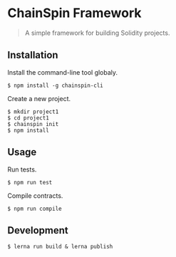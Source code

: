 # ChainSpin Framework

> A simple framework for building Solidity projects.

## Installation

Install the command-line tool globaly.

```
$ npm install -g chainspin-cli
```

Create a new project.

```
$ mkdir project1
$ cd project1
$ chainspin init
$ npm install
```

## Usage

Run tests.

```
$ npm run test
```

Compile contracts.

```
$ npm run compile
```

## Development

```
$ lerna run build & lerna publish
```
